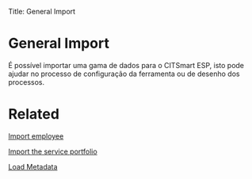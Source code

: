 Title: General Import

# General Import

É possível importar uma gama de dados para o CITSmart ESP, isto pode ajudar no processo de configuração da ferramenta ou de desenho dos processos.

# Related

[Import employee][1]

[Import the service portfolio][2]

[Load Metadata][3]

[1]:/en-us/citsmart-esp-8/platform-administration/data-and-import/employee-import.html
[2]:/en-us/citsmart-esp-8/platform-administration/data-and-import/portfolio-import-service-portfolio.html
[3]:/en-us/citsmart-esp-8/platform-administration/data-and-import/metadata-load.html